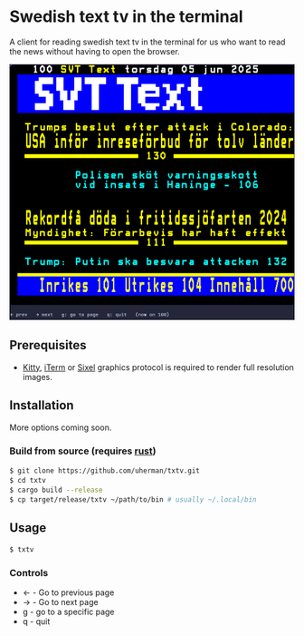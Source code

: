 # Swedish text tv in the terminal

A client for reading swedish text tv in the terminal for us who want to read the news without having to open the browser.

![image of the tui](assets/screenshot.png)

## Prerequisites

- [Kitty](https://sw.kovidgoyal.net/kitty/graphics-protocol/), [iTerm](https://iterm2.com/documentation-images.html) or [Sixel](https://github.com/saitoha/libsixel) graphics protocol is required to render full resolution images.

## Installation

More options coming soon.

### Build from source (requires [rust](https://rustup.rs/))

```sh
$ git clone https://github.com/uherman/txtv.git
$ cd txtv
$ cargo build --release
$ cp target/release/txtv ~/path/to/bin # usually ~/.local/bin
```

## Usage

```sh
$ txtv
```

### Controls

- <- - Go to previous page
- -> - Go to next page
- g - go to a specific page
- q - quit
